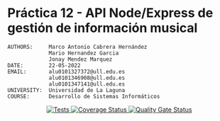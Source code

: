 # Práctica 12 - API Node/Express de gestión de información musical

```text
AUTHORS:     Marco Antonio Cabrera Hernández
             Mario Hernandez Garcia
             Jonay Mendez Marquez
DATE:        22-05-2022
EMAIL:       alu0101327372@ull.edu.es
             alu0101346908@ull.edu.es
             alu0101347141@ull.edu.es
UNIVERSITY:  Universidad de La Laguna
COURSE:      Desarrollo de Sistemas Informáticos
```

<p align='center'>
    <a href='https://github.com/ULL-ESIT-INF-DSI-2122/ull-esit-inf-dsi-21-22-prct12-music-api-grupo_r/actions/workflows/test.js.yml'>
      <img alt='Tests' src='https://github.com/ULL-ESIT-INF-DSI-2122/ull-esit-inf-dsi-21-22-prct12-music-api-grupo_r/actions/workflows/test.js.yml/badge.svg'/>
    </a>
  <a href='https://coveralls.io/github/ULL-ESIT-INF-DSI-2122/ull-esit-inf-dsi-21-22-prct12-music-api-grupo_r?branch=main'>
    <img alt='Coverage Status' src='https://coveralls.io/repos/github/ULL-ESIT-INF-DSI-2122/ull-esit-inf-dsi-21-22-prct12-music-api-grupo_r/badge.svg?branch=main'/>
  </a>

  <a href='https://sonarcloud.io/summary/new_code?id=ULL-ESIT-INF-DSI-2122_ull-esit-inf-dsi-21-22-prct12-music-api-grupo_r'>
    <img alt='Quality Gate Status' src='https://sonarcloud.io/api/project_badges/measure?project=ULL-ESIT-INF-DSI-2122_ull-esit-inf-dsi-21-22-prct12-music-api-grupo_r&metric=alert_status'/>
  </a>
</p>
